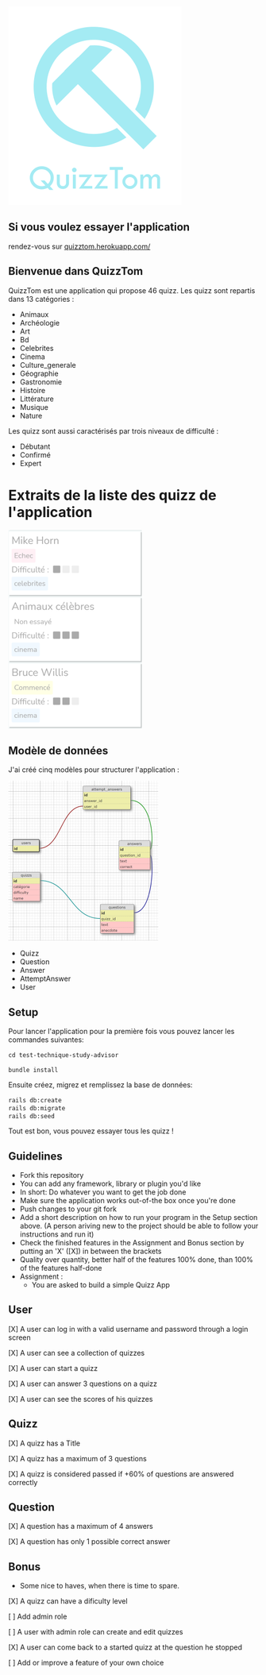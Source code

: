 ![](logoReadMeSmall.png)

## Si vous voulez essayer l'application

rendez-vous sur [quizztom.herokuapp.com/](https://quizztom.herokuapp.com/)

## Bienvenue dans QuizzTom
QuizzTom est une application qui propose 46 quizz. 
Les quizz sont repartis dans 13 catégories :

- Animaux
- Archéologie
- Art
- Bd
- Celebrites
- Cinema
- Culture_generale
- Géographie
- Gastronomie
- Histoire
- Littérature
- Musique
- Nature

Les quizz sont aussi caractérisés par trois niveaux de difficulté : 

- Débutant
- Confirmé
- Expert

# Extraits de la liste des quizz de l'application
![](captureIndexSmall.png)


## Modèle de données

J'ai créé cinq modèles pour structurer l'application :

![](dbSchemaSmall.png)

- Quizz
- Question
- Answer
- AttemptAnswer
- User

## Setup

Pour lancer l'application pour la première fois vous pouvez lancer les commandes suivantes:
```
cd test-technique-study-advisor
```
```
bundle install
```

Ensuite créez, migrez et remplissez la base de données:

```
rails db:create
rails db:migrate
rails db:seed
```

Tout est bon, vous pouvez essayer tous les quizz !

## Guidelines
- Fork this repository
- You can add any framework, library or plugin you'd like
- In short: Do whatever you want to get the job done
- Make sure the application works out-of-the box once you're done
- Push changes to your git fork
- Add a short description on how to run your program in the Setup section above. (A person ariving new to the project should be able to follow your instructions and run it)
- Check the finished features in the Assignment and Bonus section by putting an 'X' ([X]) in between the brackets
- Quality over quantity, better half of the features 100% done, than 100% of the features half-done
- Assignment :
  - You are asked to build a simple Quizz App

## User
 [X] A user can log in with a valid username and password through a login screen

 [X] A user can see a collection of quizzes

 [X] A user can start a quizz

 [X] A user can answer 3 questions on a quizz

 [X] A user can see the scores of his quizzes


## Quizz
 [X] A quizz has a Title

 [X] A quizz has a maximum of 3 questions

 [X] A quizz is considered passed if +60% of questions are answered correctly

## Question
 [X] A question has a maximum of 4 answers

 [X] A question has only 1 possible correct answer


## Bonus
- Some nice to haves, when there is time to spare.

 [X] A quizz can have a dificulty level

 [ ] Add admin role

 [ ] A user with admin role can create and edit quizzes

 [X] A user can come back to a started quizz at the question he stopped

 [ ] Add or improve a feature of your own choice
